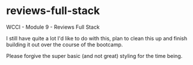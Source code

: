 # reviews-full-stack
WCCI - Module 9 - Reviews Full Stack

I still have quite a lot I'd like to do with this, plan to clean this up and finish building it out over the course of the bootcamp. 

Please forgive the super basic (and not great) styling for the time being. 
